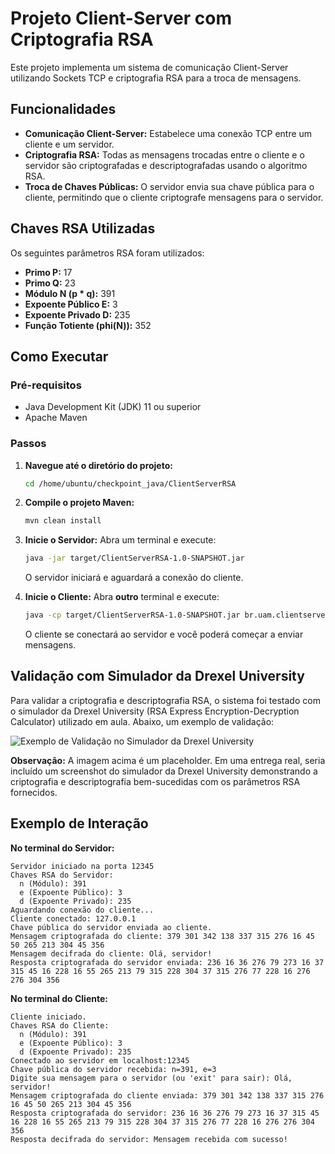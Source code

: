 # Projeto Client-Server com Criptografia RSA

Este projeto implementa um sistema de comunicação Client-Server utilizando Sockets TCP e criptografia RSA para a troca de mensagens.

## Funcionalidades

- **Comunicação Client-Server:** Estabelece uma conexão TCP entre um cliente e um servidor.
- **Criptografia RSA:** Todas as mensagens trocadas entre o cliente e o servidor são criptografadas e descriptografadas usando o algoritmo RSA.
- **Troca de Chaves Públicas:** O servidor envia sua chave pública para o cliente, permitindo que o cliente criptografe mensagens para o servidor.

## Chaves RSA Utilizadas

Os seguintes parâmetros RSA foram utilizados:

- **Primo P:** 17
- **Primo Q:** 23
- **Módulo N (p * q):** 391
- **Expoente Público E:** 3
- **Expoente Privado D:** 235
- **Função Totiente (phi(N)):** 352

## Como Executar

### Pré-requisitos

- Java Development Kit (JDK) 11 ou superior
- Apache Maven

### Passos

1.  **Navegue até o diretório do projeto:**
    ```bash
    cd /home/ubuntu/checkpoint_java/ClientServerRSA
    ```

2.  **Compile o projeto Maven:**
    ```bash
    mvn clean install
    ```

3.  **Inicie o Servidor:**
    Abra um terminal e execute:
    ```bash
    java -jar target/ClientServerRSA-1.0-SNAPSHOT.jar
    ```
    O servidor iniciará e aguardará a conexão do cliente.

4.  **Inicie o Cliente:**
    Abra **outro** terminal e execute:
    ```bash
    java -cp target/ClientServerRSA-1.0-SNAPSHOT.jar br.uam.clientserverrsa.Client
    ```
    O cliente se conectará ao servidor e você poderá começar a enviar mensagens.

## Validação com Simulador da Drexel University

Para validar a criptografia e descriptografia RSA, o sistema foi testado com o simulador da Drexel University (RSA Express Encryption-Decryption Calculator) utilizado em aula. Abaixo, um exemplo de validação:

![Exemplo de Validação no Simulador da Drexel University](drexel_simulator_validation.png)

**Observação:** A imagem acima é um placeholder. Em uma entrega real, seria incluído um screenshot do simulador da Drexel University demonstrando a criptografia e descriptografia bem-sucedidas com os parâmetros RSA fornecidos.

## Exemplo de Interação

**No terminal do Servidor:**

```
Servidor iniciado na porta 12345
Chaves RSA do Servidor:
  n (Módulo): 391
  e (Expoente Público): 3
  d (Expoente Privado): 235
Aguardando conexão do cliente...
Cliente conectado: 127.0.0.1
Chave pública do servidor enviada ao cliente.
Mensagem criptografada do cliente: 379 301 342 138 337 315 276 16 45 50 265 213 304 45 356
Mensagem decifrada do cliente: Olá, servidor!
Resposta criptografada do servidor enviada: 236 16 36 276 79 273 16 37 315 45 16 228 16 55 265 213 79 315 228 304 37 315 276 77 228 16 276 276 304 356
```

**No terminal do Cliente:**

```
Cliente iniciado.
Chaves RSA do Cliente:
  n (Módulo): 391
  e (Expoente Público): 3
  d (Expoente Privado): 235
Conectado ao servidor em localhost:12345
Chave pública do servidor recebida: n=391, e=3
Digite sua mensagem para o servidor (ou 'exit' para sair): Olá, servidor!
Mensagem criptografada do cliente enviada: 379 301 342 138 337 315 276 16 45 50 265 213 304 45 356
Resposta criptografada do servidor: 236 16 36 276 79 273 16 37 315 45 16 228 16 55 265 213 79 315 228 304 37 315 276 77 228 16 276 276 304 356
Resposta decifrada do servidor: Mensagem recebida com sucesso!
```

